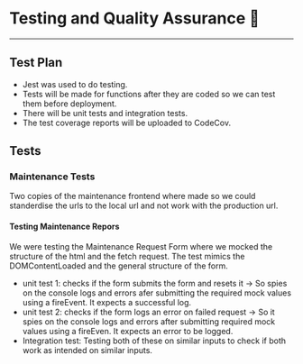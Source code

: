 

# Testing and Quality Assurance :test_tube:

---

## Test Plan

- Jest was used to do testing.
- Tests will be made for functions after they are coded so we can test them before deployment.
- There will be unit tests and integration tests.
- The test coverage reports will be uploaded to CodeCov.

## Tests

### Maintenance Tests
Two copies of the maintenance frontend where made so we could standerdise the urls to the local url and not work with the production url.
#### Testing Maintenance Repors
We were testing the Maintenance Request Form where we mocked the structure of the html and the fetch request. The test mimics the DOMContentLoaded and the general structure of the form. 
- unit test 1: checks if the form submits the form and resets it -> So spies on the console logs and errors afer submitting the required mock values using a fireEvent. It expects a successful log.
- unit test 2: checks if the form logs an error on failed request -> So it spies on the console logs and errors after submitting required mock values using a fireEven. It expects an error to be logged.
- Integration test: Testing both of these on similar inputs to check if both work as intended on similar inputs.


